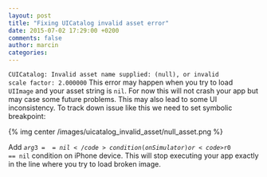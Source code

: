 ```yaml
---
layout: post
title: "Fixing UICatalog invalid asset error"
date: 2015-07-02 17:29:00 +0200
comments: false
author: marcin
categories: 
---
```


<code>CUICatalog: Invalid asset name supplied: (null), or invalid scale factor: 2.000000</code> This error may happen when you try to load <code>UIImage</code> and your asset string is <code>nil</code>. For now this will not crash your app but may case some future problems. This may also lead to some UI inconsistency. To track down issue like this we need to set symbolic breakpoint:

{% img center /images/uicatalog_invalid_asset/null_asset.png %}  

Add <code>$arg3 == nil</code> condition (on Simulator) or <code>$r0 == nil</code> condition on iPhone device. This will stop executing your app exactly in the line where you try to load broken image.